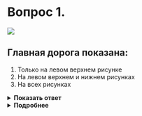 # Вопрос 1.

![](https://s.drom.ru/i24227/pdd/tickets/2016/1542608420.jpg)

## Главная дорога показана:

1. Только на левом верхнем рисунке
2. На левом верхнем и нижнем рисунках
3. На всех рисунках

<details>
<summary><b>Показать ответ</b></summary>
Правильный ответ: 2
</details>
<details>
<summary><b>Подробнее</b></summary>
Главная дорога показана на левом верхнем и нижнем рисунках, на которых перед перекрестком имеются знаки приоритета.
На правом верхнем рисунке перед перекрестком установлен знак 6.8.2 «Тупик», который является информационным знаком, данный перекресток является равнозначным.
(Пункт 1.2 термин «Главная дорога». «Дорожные знаки»)
</details>